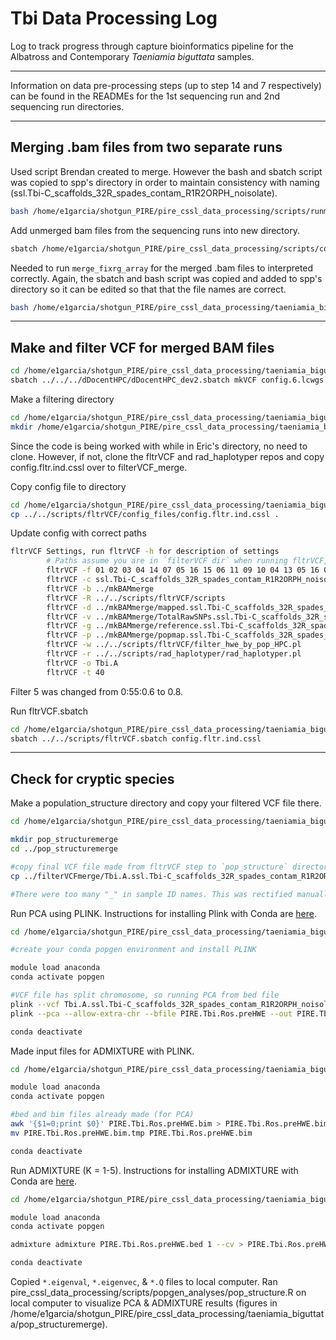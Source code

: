 # Tbi Data Processing Log

Log to track progress through capture bioinformatics pipeline for the Albatross and Contemporary *Taeniamia biguttata* samples.

---

Information on data pre-processing steps (up to step 14 and 7 respectively) can be found in the READMEs for the 1st sequencing run and 2nd sequencing run directories.

---
## Merging .bam files from two separate runs

Used script Brendan created to merge. However the bash and sbatch script was copied to spp's directory in order to maintain consistency with naming (ssl.Tbi-C_scaffolds_32R_spades_contam_R1R2ORPH_noisolate).

```sh 
bash /home/e1garcia/shotgun_PIRE/pire_cssl_data_processing/scripts/runmerge_2runs_cssl_array.bash /home/e1garcia/shotgun_PIRE/pire_cssl_data_processing/taeniamia_biguttata/ Ssp
```

Add unmerged bam files from the sequencing runs into new directory. 

```sh
sbatch /home/e1garcia/shotgun_PIRE/pire_cssl_data_processing/scripts/copyunmerged.sbatch /home/e1garcia/shotgun_PIRE/pire_cssl_data_processing/taeniamia_biguttata/ mergebams_run1run2/ mkBAMmerge
```

Needed to run `merge_fixrg_array` for the merged .bam files to interpreted correctly. Again, the sbatch and bash script was copied and added to spp's directory so it can be edited so that that the file names are correct.

```sh
bash /home/e1garcia/shotgun_PIRE/pire_cssl_data_processing/taeniamia_biguttata/merge_fixrg_array.bash /home/e1garcia/shotgun_PIRE/pire_cssl_data_processing/taeniamia_biguttata/mkBAMmerge/ #I had to run this twice since it didn't seem to do all indivudals the first time.
```

---

## Make and filter VCF for merged BAM files

```sh
cd /home/e1garcia/shotgun_PIRE/pire_cssl_data_processing/taeniamia_biguttata/mkBAMmerge/
sbatch ../../../dDocentHPC/dDocentHPC_dev2.sbatch mkVCF config.6.lcwgs 
```

Make a filtering directory

```sh
cd /home/e1garcia/shotgun_PIRE/pire_cssl_data_processing/taeniamia_biguttata/mkBAMmerge/
mkdir /home/e1garcia/shotgun_PIRE/pire_cssl_data_processing/taeniamia_biguttata/filterVCF_merge
```

Since the code is being worked with while in Eric's directory, no need to clone. However, if not, clone the fltrVCF and rad_haplotyper repos and copy config.fltr.ind.cssl over to filterVCF_merge.

Copy config file to directory

```sh
cd /home/e1garcia/shotgun_PIRE/pire_cssl_data_processing/taeniamia_biguttata/filterVCF_merge
cp ../../scripts/fltrVCF/config_files/config.fltr.ind.cssl .
```

Update config with correct paths

```sh
fltrVCF Settings, run fltrVCF -h for description of settings
        # Paths assume you are in `filterVCF dir` when running fltrVCF, change as necessary
        fltrVCF -f 01 02 03 04 14 07 05 16 15 06 11 09 10 04 13 05 16 07                                    # order to run filters in
        fltrVCF -c ssl.Tbi-C_scaffolds_32R_spades_contam_R1R2ORPH_noisolate                                 # cutoffs, ie ref description
        fltrVCF -b ../mkBAMmerge                                                                            # path to *.bam files
        fltrVCF -R ../../scripts/fltrVCF/scripts                                                            # path to fltrVCF R scripts
        fltrVCF -d ../mkBAMmerge/mapped.ssl.Tbi-C_scaffolds_32R_spades_contam_R1R2ORPH_noisolate.bed        # bed file used in genotyping
        fltrVCF -v ../mkBAMmerge/TotalRawSNPs.ssl.Tbi-C_scaffolds_32R_spades_contam_R1R2ORPH_noisolate.vcf  # vcf file to filter
        fltrVCF -g ../mkBAMmerge/reference.ssl.Tbi-C_scaffolds_32R_spades_contam_R1R2ORPH_noisolate.fasta   # reference genome
        fltrVCF -p ../mkBAMmerge/popmap.ssl.Tbi-C_scaffolds_32R_spades_contam_R1R2ORPH_noisolate            # popmap file
        fltrVCF -w ../../scripts/fltrVCF/filter_hwe_by_pop_HPC.pl                                           # path to HWE filter script
        fltrVCF -r ../../scripts/rad_haplotyper/rad_haplotyper.pl                                           # path to rad_haplotyper scri
        fltrVCF -o Tbi.A                                                                                    # prefix on output files, use
        fltrVCF -t 40                                                                                       # number of threads [1]
```
Filter 5 was changed from 0:55:0.6 to 0.8.

Run fltrVCF.sbatch

```sh
cd /home/e1garcia/shotgun_PIRE/pire_cssl_data_processing/taeniamia_biguttata/filterVCF_merge
sbatch ../../scripts/fltrVCF.sbatch config.fltr.ind.cssl 
```
---

## Check for cryptic species

Make a population_structure directory and copy your filtered VCF file there.

```sh
cd /home/e1garcia/shotgun_PIRE/pire_cssl_data_processing/taeniamia_biguttata/filterVCF_merge

mkdir pop_structuremerge
cd ../pop_structuremerge

#copy final VCF file made from fltrVCF step to `pop_structure` directory
cp ../filterVCFmerge/Tbi.A.ssl.Tbi-C_scaffolds_32R_spades_contam_R1R2ORPH_noisolate.Fltr07.18.vcf .

#There were too many "_" in sample ID names. This was rectified manually by editing the VCF using nano as there was issues with bcftools reading the VCF file.
```

Run PCA using PLINK. Instructions for installing Plink with Conda are [here](https://github.com/philippinespire/pire_cssl_data_processing/blob/main/scripts/popgen_analyses/README.md).
```sh
cd /home/e1garcia/shotgun_PIRE/pire_cssl_data_processing/taeniamia_biguttata/pop_structuremerge

#create your conda popgen environment and install PLINK

module load anaconda
conda activate popgen

#VCF file has split chromosome, so running PCA from bed file
plink --vcf Tbi.A.ssl.Tbi-C_scaffolds_32R_spades_contam_R1R2ORPH_noisolate.Fltr07.18.vcf --allow-extra-chr --make-bed --out PIRE.Tbi.Ros.preHWE
plink --pca --allow-extra-chr --bfile PIRE.Tbi.Ros.preHWE --out PIRE.Tbi.Ros.preHWE

conda deactivate
```

Made input files for ADMIXTURE with PLINK.
```sh
cd /home/e1garcia/shotgun_PIRE/pire_cssl_data_processing/taeniamia_biguttata/pop_structuremerge

module load anaconda
conda activate popgen

#bed and bim files already made (for PCA)
awk '{$1=0;print $0}' PIRE.Tbi.Ros.preHWE.bim > PIRE.Tbi.Ros.preHWE.bim.tmp
mv PIRE.Tbi.Ros.preHWE.bim.tmp PIRE.Tbi.Ros.preHWE.bim

conda deactivate
```

Run ADMIXTURE (K = 1-5). Instructions for installing ADMIXTURE with Conda are [here](https://github.com/philippinespire/pire_cssl_data_processing/blob/main/scripts/popgen_analyses/README.md).

```sh
cd /home/e1garcia/shotgun_PIRE/pire_cssl_data_processing/taeniamia_biguttata/pop_structuremerge

module load anaconda
conda activate popgen

admixture admixture PIRE.Tbi.Ros.preHWE.bed 1 --cv > PIRE.Tbi.Ros.preHWE.log1.out #run from 1-5

conda deactivate
```

Copied `*.eigenval`, `*.eigenvec`, & `*.Q` files to local computer. Ran pire_cssl_data_processing/scripts/popgen_analyses/pop_structure.R on local computer to visualize PCA & ADMIXTURE results (figures in /home/e1garcia/shotgun_PIRE/pire_cssl_data_processing/taeniamia_biguttata/pop_structuremerge).

